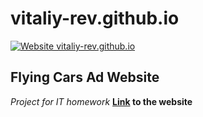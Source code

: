 # vitaliy-rev.github.io
[![Website vitaliy-rev.github.io](https://img.shields.io/website-up-down-green-red/https/vitaliy-rev.github.io.svg)](https://vitaliy-rev.github.io/)
## Flying Cars Ad Website

*Project for IT homework*
**[Link](https://vitaliy-rev.github.io/) to the website**
